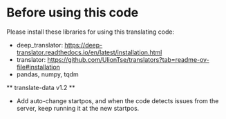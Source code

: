 <h1 align='left'>Before using this code</h1>

Please install these libraries for using this translating code:
- deep_translator: https://deep-translator.readthedocs.io/en/latest/installation.html
- translator: https://github.com/UlionTse/translators?tab=readme-ov-file#installation
- pandas, numpy, tqdm

** translate-data v1.2 **
- Add auto-change startpos, and when the code detects issues from the server, keep running it at the new startpos.
